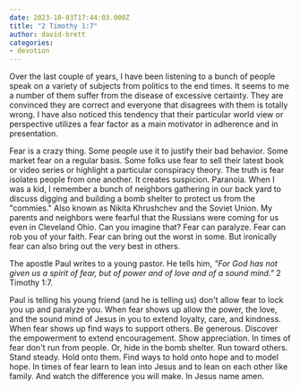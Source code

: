 ```yaml
---
date: 2023-10-03T17:44:03.000Z
title: "2 Timothy 1:7"
author: david-brett
categories:
- devotion
---
```

Over the last couple of years, I have been listening to a bunch of people speak on a variety of subjects from politics to the end times. It seems to me a number of them suffer from the disease of excessive certainty. They are convinced they are correct and everyone that disagrees with them is totally wrong. I have also noticed this tendency that their particular world view or perspective utilizes a fear factor as a main motivator in adherence and in presentation.
<!-- more -->
Fear is a crazy thing. Some people use it to justify their bad behavior. Some market fear on a regular basis. Some folks use fear to sell their latest book or video series or highlight a particular conspiracy theory. The truth is fear isolates people from one another. It creates suspicion. Paranoia. When I was a kid, I remember a bunch of neighbors gathering in our back yard to discuss digging and building a bomb shelter to protect us from the "commies." Also known as Nikita Khrushchev and the Soviet Union. My parents and neighbors were fearful that the Russians were coming for us even in Cleveland Ohio. Can you imagine that? Fear can paralyze. Fear can rob you of your faith. Fear can bring out the worst in some. But ironically fear can also bring out the very best in others.

The apostle Paul writes to a young pastor. He tells him, *"For God has not given us a spirit of fear, but of power and of love and of a sound mind."* 2 Timothy 1:7.  

Paul is telling his young friend (and he is telling us) don't allow fear to lock you up and paralyze you. When fear shows up allow the power, the love, and the sound mind of Jesus in you to extend loyalty, care, and kindness. When fear shows up find ways to support others. Be generous. Discover the empowerment to extend encouragement. Show appreciation. In times of fear don't run from people. Or, hide in the bomb shelter. Run toward others. Stand steady. Hold onto them. Find ways to hold onto hope and to model hope. In times of fear learn to lean into Jesus and to lean on each other like family. And watch the difference you will make. In Jesus name amen.